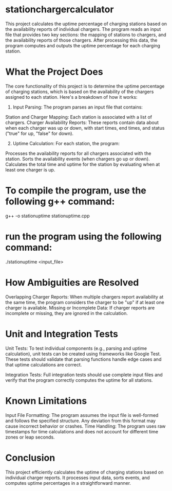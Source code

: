 # stationchargercalculator
This project calculates the uptime percentage of charging stations based on the availability reports of individual chargers. The program reads an input file that provides two key sections: the mapping of stations to chargers, and the availability reports of those chargers. After processing this data, the program computes and outputs the uptime percentage for each charging station.

# What the Project Does
The core functionality of this project is to determine the uptime percentage of charging stations, which is based on the availability of the chargers assigned to each station. Here's a breakdown of how it works:

1. Input Parsing: The program parses an input file that contains:

Station and Charger Mapping: Each station is associated with a list of chargers.
Charger Availability Reports: These reports contain data about when each charger was up or down, with start times, end times, and status ("true" for up, "false" for down).

2. Uptime Calculation: For each station, the program:

Processes the availability reports for all chargers associated with the station.
Sorts the availability events (when chargers go up or down).
Calculates the total time and uptime for the station by evaluating when at least one charger is up.

# To compile the program, use the following g++ command:
g++ -o stationuptime stationuptime.cpp

# run the program using the following command:
./stationuptime <input_file>

# How Ambiguities are Resolved
Overlapping Charger Reports: When multiple chargers report availability at the same time, the program considers the charger to be "up" if at least one charger is available.
Missing or Incomplete Data: If charger reports are incomplete or missing, they are ignored in the calculation.

# Unit and Integration Tests
Unit Tests: To test individual components (e.g., parsing and uptime calculation), unit tests can be created using frameworks like Google Test. These tests should validate that parsing functions handle edge cases and that uptime calculations are correct.

Integration Tests: Full integration tests should use complete input files and verify that the program correctly computes the uptime for all stations.

# Known Limitations
Input File Formatting: The program assumes the input file is well-formed and follows the specified structure. Any deviation from this format may cause incorrect behavior or crashes.
Time Handling: The program uses raw timestamps for time calculations and does not account for different time zones or leap seconds.

# Conclusion
This project efficiently calculates the uptime of charging stations based on individual charger reports. It processes input data, sorts events, and computes uptime percentages in a straightforward manner.
